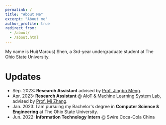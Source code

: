 ```yaml
---
permalink: /
title: "About Me"
excerpt: "About me"
author_profile: true
redirect_from: 
  - /about/
  - /about.html
---
```


My name is Hui(Marcus) Shen, a 3rd-year undergraduate student at The Ohio State University.
&nbsp;
&nbsp;

Updates
======
* Sep. 2023: **Research Assistant** advised by [Prof. Jingbo Meng](https://sites.google.com/view/jingbomeng).
* Apr. 2023: **Research Assistant** @ [AIoT & Machine Learning System Lab](https://aiot-mlsys-lab.github.io/), advised by [Prof. Mi Zhang](https://mi-zhang.github.io/).
* Jan. 2023: I am pursuing my Bachelor's degree in **Computer Science & Engineering** at The Ohio State University.
* Jun. 2022: **Information Technology Intern** @ Swire Coca-Cola China

